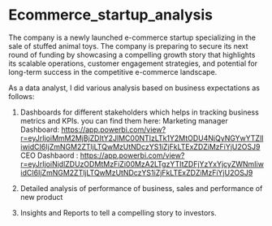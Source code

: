 # Ecommerce_startup_analysis

The company is a newly launched e-commerce startup specializing in the sale of stuffed animal toys. 
The company is preparing to secure its next round of funding by showcasing a compelling growth story that highlights its scalable operations, customer engagement strategies, and potential for long-term success in the competitive e-commerce landscape.

As a data analyst, I did various analysis based on business expectations as follows: 
1. Dashboards for different stakeholders which helps in tracking business metrics and KPIs.
     you can find them here:
    Marketing manager Dashboard: https://app.powerbi.com/view?r=eyJrIjoiMmM2MjBjZDItY2JlMC00NTIzLTk1Y2MtODU4NjQyNGYwYTZlIiwidCI6IjZmNGM2ZTljLTQwMzUtNDczYS1iZjFkLTExZDZiMzFiYjU2OSJ9
    CEO Dashbaord              : https://app.powerbi.com/view?r=eyJrIjoiNjdlZDUzODMtMzFiZi00MzA2LTgzYTItZDFjYzYxYjcyZWNmIiwidCI6IjZmNGM2ZTljLTQwMzUtNDczYS1iZjFkLTExZDZiMzFiYjU2OSJ9

  
3. Detailed analysis of performance of business, sales and  performance of new product
4. Insights and Reports to tell a compelling story to investors.


